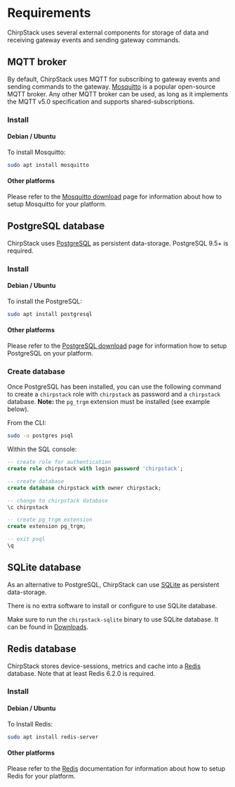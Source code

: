 # Requirements

ChirpStack uses several external components for storage of data and receiving
gateway events and sending gateway commands.

## MQTT broker

By default, ChirpStack uses MQTT for subscribing to gateway events and sending
commands to the gateway. [Mosquitto](http://mosquitto.org) is a popular
open-source MQTT broker. Any other MQTT broker can be used, as long as it
implements the MQTT v5.0 specification and supports shared-subscriptions.

### Install

#### Debian / Ubuntu

To install Mosquitto:

```bash
sudo apt install mosquitto
```

#### Other platforms

Please refer to the [Mosquitto download](https://mosquitto.org/download/) page
for information about how to setup Mosquitto for your platform.

## PostgreSQL database

ChirpStack uses [PostgreSQL](https://www.postgresql.org) as persistent
data-storage. PostgreSQL 9.5+ is required.

### Install

#### Debian / Ubuntu

To install the PostgreSQL:

```bash
sudo apt install postgresql
```

#### Other platforms

Please refer to the [PostgreSQL download](https://www.postgresql.org/download/)
page for information how to setup PostgreSQL on your platform.

### Create database 

Once PostgreSQL has been installed, you can use the following command to
create a `chirpstack` role with `chirpstack` as password and a `chirpstack`
database. **Note:** the `pg_trgm` extension must be installed (see example
below).

From the CLI:

```bash
sudo -u postgres psql
```

Within the SQL console:

```sql
-- create role for authentication
create role chirpstack with login password 'chirpstack';

-- create database
create database chirpstack with owner chirpstack;

-- change to chirpstack database
\c chirpstack

-- create pg_trgm extension
create extension pg_trgm;

-- exit psql
\q
```

## SQLite database

As an alternative to PostgreSQL, ChirpStack can use [SQLite](https://www.sqlite.org) as persistent
data-storage.

There is no extra software to install or configure to use SQLite database.

Make sure to run the `chirpstack-sqlite` binary to use SQLite database. It can be found in
[Downloads](https://www.chirpstack.io/docs/chirpstack/downloads.html).

## Redis database

ChirpStack stores device-sessions, metrics and cache into a [Redis](http://redis.io)
database. Note that at least Redis 6.2.0 is required.

### Install

#### Debian / Ubuntu

To Install Redis:

```bash
sudo apt install redis-server
```

#### Other platforms

Please refer to the [Redis](https://redis.io/) documentation for information
about how to setup Redis for your platform.
